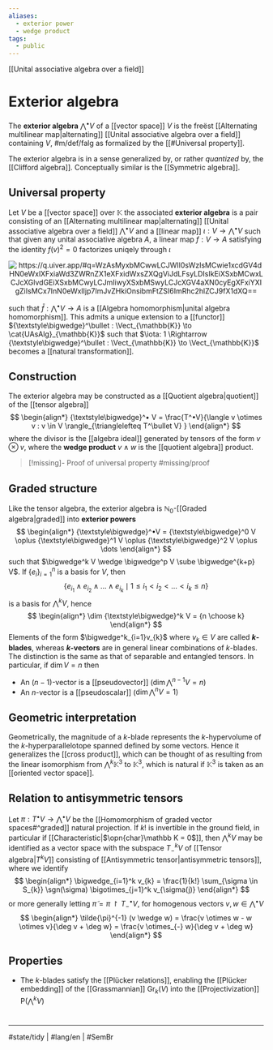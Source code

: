 ```yaml
---
aliases:
  - exterior power
  - wedge product
tags:
  - public
---
```

[[Unital associative algebra over a field]]
# Exterior algebra

The **exterior algebra** $\bigwedge^• V$ of a [[vector space]] $V$ is the freëst [[Alternating multilinear map|alternating]] [[Unital associative algebra over a field]] containing $V$, #m/def/falg 
as formalized by the [[#Universal property]].

The exterior algebra is in a sense generalized by, or rather _quantized_ by, the [[Clifford algebra]].
Conceptually similar is the [[Symmetric algebra]].

## Universal property

Let $V$ be a [[vector space]] over $\mathbb{K}$ the associated **exterior algebra** is a pair consisting of an [[Alternating multilinear map|alternating]] [[Unital associative algebra over a field]] ${\textstyle\bigwedge}^\bullet V$ and a [[linear map]] $\iota : V \to {\textstyle\bigwedge}^\bullet V$ 
such that given any unital associative algebra $A$,
a linear map $f : V \to A$ satisfying the identity $f(v)^2 = 0$ factorizes uniqely through $\iota$

<p align="center"><img align="center" src="https://i.upmath.me/svg/%0A%5Cusetikzlibrary%7Bcalc%7D%0A%5Cusetikzlibrary%7Bdecorations.pathmorphing%7D%0A%5Ctikzset%7Bcurve%2F.style%3D%7Bsettings%3D%7B%231%7D%2Cto%20path%3D%7B(%5Ctikztostart)%0A%20%20%20%20..%20controls%20(%24(%5Ctikztostart)!%5Cpv%7Bpos%7D!(%5Ctikztotarget)!%5Cpv%7Bheight%7D!270%3A(%5Ctikztotarget)%24)%0A%20%20%20%20and%20(%24(%5Ctikztostart)!1-%5Cpv%7Bpos%7D!(%5Ctikztotarget)!%5Cpv%7Bheight%7D!270%3A(%5Ctikztotarget)%24)%0A%20%20%20%20..%20(%5Ctikztotarget)%5Ctikztonodes%7D%7D%2C%0A%20%20%20%20settings%2F.code%3D%7B%5Ctikzset%7Bquiver%2F.cd%2C%231%7D%0A%20%20%20%20%20%20%20%20%5Cdef%5Cpv%23%231%7B%5Cpgfkeysvalueof%7B%2Ftikz%2Fquiver%2F%23%231%7D%7D%7D%2C%0A%20%20%20%20quiver%2F.cd%2Cpos%2F.initial%3D0.35%2Cheight%2F.initial%3D0%7D%0A%25%20TikZ%20arrowhead%2Ftail%20styles.%0A%5Ctikzset%7Btail%20reversed%2F.code%3D%7B%5Cpgfsetarrowsstart%7Btikzcd%20to%7D%7D%7D%0A%5Ctikzset%7B2tail%2F.code%3D%7B%5Cpgfsetarrowsstart%7BImplies%5Breversed%5D%7D%7D%7D%0A%5Ctikzset%7B2tail%20reversed%2F.code%3D%7B%5Cpgfsetarrowsstart%7BImplies%7D%7D%7D%0A%25%20TikZ%20arrow%20styles.%0A%5Ctikzset%7Bno%20body%2F.style%3D%7B%2Ftikz%2Fdash%20pattern%3Don%200%20off%201mm%7D%7D%0A%25%20https%3A%2F%2Fq.uiver.app%2F%23q%3DWzAsMyxbMCwwLCJWIl0sWzIsMCwie1xcdGV4dHN0eWxlXFxiaWd3ZWRnZX1eXFxidWxsZXQgViJdLFsyLDIsIkEiXSxbMCwxLCJcXGlvdGEiXSxbMCwyLCJmIiwyXSxbMSwyLCJcXGV4aXN0cyEgXFxiYXIgZiIsMCx7InN0eWxlIjp7ImJvZHkiOnsibmFtZSI6ImRhc2hlZCJ9fX1dXQ%3D%3D%0A%5C%5B%5Cbegin%7Btikzcd%7D%0A%09V%20%26%26%20%7B%7B%5Ctextstyle%5Cbigwedge%7D%5E%5Cbullet%20V%7D%20%5C%5C%0A%09%5C%5C%0A%09%26%26%20A%0A%09%5Carrow%5B%22%5Ciota%22%2C%20from%3D1-1%2C%20to%3D1-3%5D%0A%09%5Carrow%5B%22f%22'%2C%20from%3D1-1%2C%20to%3D3-3%5D%0A%09%5Carrow%5B%22%7B%5Cexists!%20%5Cbar%20f%7D%22%2C%20dashed%2C%20from%3D1-3%2C%20to%3D3-3%5D%0A%5Cend%7Btikzcd%7D%5C%5D%0A#invert" alt="https://q.uiver.app/#q=WzAsMyxbMCwwLCJWIl0sWzIsMCwie1xcdGV4dHN0eWxlXFxiaWd3ZWRnZX1eXFxidWxsZXQgViJdLFsyLDIsIkEiXSxbMCwxLCJcXGlvdGEiXSxbMCwyLCJmIiwyXSxbMSwyLCJcXGV4aXN0cyEgXFxiYXIgZiIsMCx7InN0eWxlIjp7ImJvZHkiOnsibmFtZSI6ImRhc2hlZCJ9fX1dXQ==" /></p>

such that $\bar{f} : {\textstyle\bigwedge}^\bullet V \to A$ is a [[Algebra homomorphism|unital algebra homomorphism]].
This admits a unique extension to a [[functor]] ${\textstyle\bigwedge}^\bullet : \Vect_{\mathbb{K}} \to \cat{UAsAlg}_{\mathbb{K}}$ such that $\iota: 1 \Rightarrow {\textstyle\bigwedge}^\bullet : \Vect_{\mathbb{K}} \to \Vect_{\mathbb{K}}$ becomes a [[natural transformation]].

## Construction

The exterior  algebra may be constructed as a [[Quotient algebra|quotient]] of the [[tensor algebra]]
$$
\begin{align*}
{\textstyle\bigwedge}^• V = \frac{T^•V}{\langle v \otimes v : v \in V \rangle_{\trianglelefteq T^\bullet V} }
\end{align*}
$$
where the divisor is the [[algebra ideal]] generated by tensors of the form $v \otimes v$,
where the **wedge product** $v \wedge w$ is the [[quotient algebra]] product.

> [!missing]- Proof of universal property
> #missing/proof

## Graded structure
Like the tensor algebra, the exterior algebra is $\mathbb{N}_{0}$-[[Graded algebra|graded]] into **exterior powers**
$$
\begin{align*}
{\textstyle\bigwedge}^•V = {\textstyle\bigwedge}^0 V \oplus {\textstyle\bigwedge}^1 V \oplus {\textstyle\bigwedge}^2 V \oplus \dots
\end{align*}
$$
such that $\bigwedge^k V \wedge \bigwedge^p V \sube \bigwedge^{k+p} V$.
If $\{ e_{i} \}_{i=1}^n$ is a basis for $V$, then 
$$
\{ e_{i_{1}} \wedge e_{i_{2}} \wedge \dots \wedge e_{i_{k}} \mid 1 \leq i_{1} < i_{2} < \dots < i_{k} \leq n \}
$$
is a basis for $\bigwedge^kV$, hence
$$
\begin{align*}
\dim {\textstyle\bigwedge}^k V = {n \choose k}
\end{align*}
$$
Elements of the form $\bigwedge^k_{i=1}v_{k}$ where $v_{k} \in V$ are called **$k$-blades**,
whereas **$k$-vectors** are in general linear combinations of $k$-blades.
The distinction is the same as that of separable and entangled tensors.
In particular, if $\dim V = n$ then

- An $(n-1)$-vector is a [[pseudovector]] ($\dim \bigwedge^{n-1} V = n$)
- An $n$-vector is a [[pseudoscalar]] ($\dim \bigwedge^n V = 1$)

## Geometric interpretation

Geometrically, the magnitude of a $k$-blade represents the $k$-hypervolume of the $k$-hyperparallelotope spanned defined by some vectors.
Hence it generalizes the [[cross product]],
which can be thought of as resulting from the linear isomorphism from ${\textstyle\bigwedge}^k \mathbb{K}^3$ to $\mathbb{K}^3$,
which is natural if $\mathbb{K}^3$ is taken as an [[oriented vector space]].

## Relation to antisymmetric tensors

Let $\pi : T^\bullet V \to {\textstyle\bigwedge}^\bullet V$ be the [[Homomorphism of graded vector spaces#^graded]] natural projection.
If $k!$ is invertible in the ground field, in particular if [[Characteristic|$\opn{char}\mathbb K = 0$]], then
${\textstyle\bigwedge}^k V$ may be identified as a vector space with the subspace $T_{-}^k V$ of [[Tensor algebra|$T^k V$]] consisting of [[Antisymmetric tensor|antisymmetric tensors]], where we identify
$$
\begin{align*}
\bigwedge_{i=1}^k v_{k} = \frac{1}{k!} \sum_{\sigma \in S_{k}} \sgn(\sigma) \bigotimes_{j=1}^k v_{\sigma(j)}
\end{align*}
$$
or more generally letting $\tilde{\pi} = \pi \restriction T^\bullet_{-}V$,
for homogenous vectors $v,w \in {\textstyle\bigwedge}^\bullet V$
$$
\begin{align*}
\tilde{\pi}^{-1} (v \wedge w) = \frac{v \otimes w - w \otimes v}{\deg v + \deg w} = \frac{v \otimes_{-} w}{\deg v + \deg w}
\end{align*}
$$

## Properties

- The $k$-blades satisfy the [[Plücker relations]], enabling the [[Plücker embedding]] of the [[Grassmannian]] $\mathrm{Gr}_{k}(V)$ into the [[Projectivization]] $\mathrm{P}(\bigwedge^k V)$

#
---
#state/tidy | #lang/en | #SemBr
